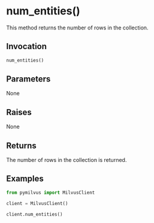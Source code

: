 # num_entities()

This method returns the number of rows in the collection.

## Invocation

```python
num_entities()
```

## Parameters

None

## Raises

None

## Returns

The number of rows in the collection is returned.

## Examples

```python
from pymilvus import MilvusClient

client = MilvusClient()

client.num_entities()
```
